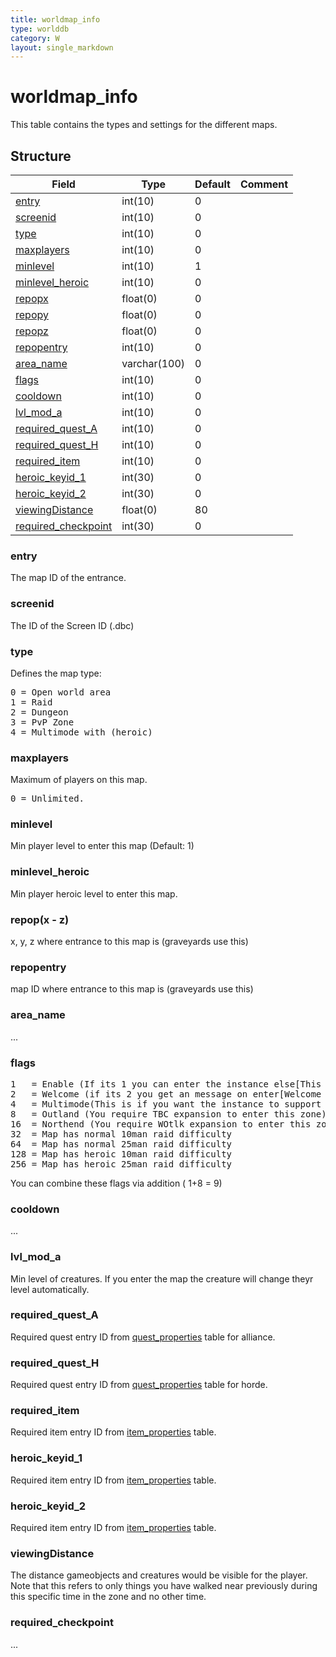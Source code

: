 ```yaml
---
title: worldmap_info
type: worlddb
category: W
layout: single_markdown
---
```


# worldmap_info
This table contains the types and settings for the different maps.

## Structure

Field                                                                                               | Type         | Default | Comment
--------------------------------------------------------------------------------------------------- | ------------ | ------- | -------
[entry](#entry)                             | int(10)      | 0       |        
[screenid](#screenid)                       | int(10)      | 0       |        
[type](#type)                               | int(10)      | 0       |        
[maxplayers](#maxplayers)                   | int(10)      | 0       |        
[minlevel](#minlevel)                       | int(10)      | 1       |        
[minlevel_heroic](#minlevel_heroic)         | int(10)      | 0       |        
[repopx](#repop.28x_-_z.29)                 | float(0)     | 0       |        
[repopy](#repop.28x_-_z.29)                 | float(0)     | 0       |        
[repopz](#repop.28x_-_z.29)                 | float(0)     | 0       |        
[repopentry](#repopentry)                   | int(10)      | 0       |        
[area_name](#area_name)                     | varchar(100) | 0       |        
[flags](#flags)                             | int(10)      | 0       |        
[cooldown](#cooldown)                       | int(10)      | 0       |        
[lvl_mod_a](#lvl_mod_a)                     | int(10)      | 0       |        
[required_quest_A](#required_quest_A)       | int(10)      | 0       |        
[required_quest_H](#required_quest_H)       | int(10)      | 0       |        
[required_item](#required_item)             | int(10)      | 0       |        
[heroic_keyid_1](#heroic_keyid_1)           | int(30)      | 0       |        
[heroic_keyid_2](#heroic_keyid_2)           | int(30)      | 0       |        
[viewingDistance](#viewingDistance)         | float(0)     | 80      |        
[required_checkpoint](#required_checkpoint) | int(30)      | 0       |        

### entry

The map ID of the entrance.

### screenid

The ID of the Screen ID (.dbc)

### type

Defines the map type:

<pre>
0 = Open world area
1 = Raid
2 = Dungeon
3 = PvP Zone
4 = Multimode with (heroic) 
</pre>

### maxplayers

Maximum of players on this map.

<pre>
0 = Unlimited.
</pre>

### minlevel

Min player level to enter this map (Default: 1)

### minlevel_heroic

Min player heroic level to enter this map.

### repop(x - z)

x, y, z where entrance to this map is (graveyards use this)

### repopentry

map ID where entrance to this map is (graveyards use this)

### area_name

...

### flags

<pre>
1   = Enable (If its 1 you can enter the instance else[This instance is unvalidable])
2   = Welcome (if its 2 you get an message on enter[Welcome to Utgarde Keep, Instancelocks are scheduled to reset at (TIME))
4   = Multimode(This is if you want the instance to support Heroic mode)[if its not support and you enter while heroic is on the player you cant enter and get a message with This instance is not for heroic or something]) This is only needed for dungeons, not for raids!
8   = Outland (You require TBC expansion to enter this zone)
16  = Northend (You require WOtlk expansion to enter this zone)
32  = Map has normal 10man raid difficulty
64  = Map has normal 25man raid difficulty
128 = Map has heroic 10man raid difficulty
256 = Map has heroic 25man raid difficulty
</pre>

You can combine these flags via addition ( 1+8 = 9)

### cooldown

...

### lvl_mod_a

Min level of creatures. If you enter the map the creature will change theyr level automatically.

### required_quest_A

Required quest entry ID from [quest_properties](/Wiki/database/world/quest_properties/ "Quest properties") table for alliance.

### required_quest_H

Required quest entry ID from [quest_properties](/Wiki/database/world/quest_properties/ "Quest properties") table for horde.

### required_item

Required item entry ID from [item_properties](/Wiki/database/world/item_properties/ "Item properties") table.

### heroic_keyid_1

Required item entry ID from [item_properties](/Wiki/database/world/item_properties/ "Item properties") table.

### heroic_keyid_2

Required item entry ID from [item_properties](/Wiki/database/world/item_properties/ "Item properties") table.

### viewingDistance

The distance gameobjects and creatures would be visible for the player. Note that this refers to only things you have walked near previously during this specific time in the zone and no other time.

### required_checkpoint

...